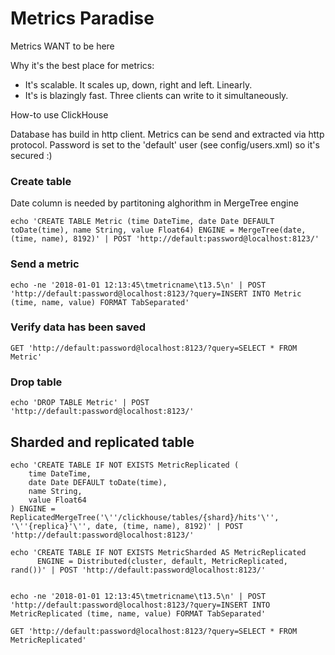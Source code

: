 # Metrics Paradise

Metrics WANT to be here

Why it's the best place for metrics:

* It's scalable. It scales up, down, right and left. Linearly.
* It's is blazingly fast. Three clients can write to it simultaneously.

How-to use ClickHouse

Database has build in http client. Metrics can be send and extracted via http protocol. Password is set to the 'default' user (see config/users.xml) so it's secured :)
### Create table
Date column is needed by partitoning alghorithm in MergeTree engine
```
echo 'CREATE TABLE Metric (time DateTime, date Date DEFAULT toDate(time), name String, value Float64) ENGINE = MergeTree(date, (time, name), 8192)' | POST 'http://default:password@localhost:8123/'
```
### Send a metric
```
echo -ne '2018-01-01 12:13:45\tmetricname\t13.5\n' | POST 'http://default:password@localhost:8123/?query=INSERT INTO Metric (time, name, value) FORMAT TabSeparated'
```
### Verify data has been saved
```
GET 'http://default:password@localhost:8123/?query=SELECT * FROM Metric'
```
### Drop table
```
echo 'DROP TABLE Metric' | POST 'http://default:password@localhost:8123/'
```

## Sharded and replicated table
```
echo 'CREATE TABLE IF NOT EXISTS MetricReplicated (    
    time DateTime,
    date Date DEFAULT toDate(time),
    name String,
    value Float64
) ENGINE = ReplicatedMergeTree('\''/clickhouse/tables/{shard}/hits'\'', '\''{replica}'\'', date, (time, name), 8192)' | POST 'http://default:password@localhost:8123/'

echo 'CREATE TABLE IF NOT EXISTS MetricSharded AS MetricReplicated
      ENGINE = Distributed(cluster, default, MetricReplicated, rand())' | POST 'http://default:password@localhost:8123/'
      
      
echo -ne '2018-01-01 12:13:45\tmetricname\t13.5\n' | POST 'http://default:password@localhost:8123/?query=INSERT INTO MetricReplicated (time, name, value) FORMAT TabSeparated'

GET 'http://default:password@localhost:8123/?query=SELECT * FROM MetricReplicated'
```
